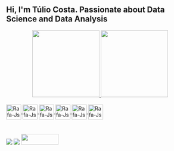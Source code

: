 ## Hi, I'm Túlio Costa. Passionate about Data Science and Data Analysis
<div align="center">
  <a href="https://github.com/Tuliotdct">
  <img height="180em" src="https://github-readme-stats.vercel.app/api?username=Tuliotdct&show_icons=true&theme=dracula&include_all_commits=true&count_private=true"/>
  <img height="180em" src="https://github-readme-stats.vercel.app/api/top-langs/?username=Tuliotdct&layout=compact&langs_count=7&theme=dracula"/>
</div>
  
<div style="display: inline_block"><br>
  <img align="center" alt="Rafa-Js" height="40" width="40" src="https://img.icons8.com/color/48/000000/python--v1.png">
  <img align="center" alt="Rafa-Js" height="40" width="40" src="https://img.icons8.com/color/48/000000/microsoft-sql-server.png">
  <img align="center" alt="Rafa-Js" height="40" width="40" src="https://img.icons8.com/color/48/000000/oracle-logo.png">
  <img align="center" alt="Rafa-Js" height="40" width="40" src="https://img.icons8.com/color/48/000000/power-bi.png">
   <img align="center" alt="Rafa-Js" height="40" width="40" src="https://img.icons8.com/color/48/000000/tableau-software.png">
   <img align="center" alt="Rafa-Js" height="40" width="40" src="https://img.icons8.com/fluency/48/000000/visual-studio.png">
  
 
 
 
<div> 
  
  #
  #


  <a href = "mailto:tuliotdct@gmail.com"><img src="https://img.shields.io/badge/-Gmail-%23333?style=for-the-badge&logo=gmail&logoColor=white" target="blank"></a>
  <a href="https://www.linkedin.com/in/tulio-costa-422787152/" target="blank"><img src="https://img.shields.io/badge/-LinkedIn-%230077B5?style=for-the-badge&logo=linkedin&logoColor=white" target="_blank"></a> 
   <a href="https://www.tuliotdct.com/" target="blank"><img  height="28.5" width="100" src="https://img.shields.io/website-up-down-green-red/http/monip.org.svg" target="_blank"></a> 
 
  
 
</div>
